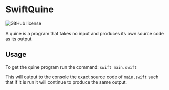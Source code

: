 # SwiftQuine

![GitHub license](https://img.shields.io/badge/license-MIT-lightgrey.svg)

A quine is a program that takes no input and produces its own source code as its output.

## Usage
To get the quine program run the command: `swift main.swift`

This will output to the console the exact source code of `main.swift` such that if it is run it will continue to produce the same output.
